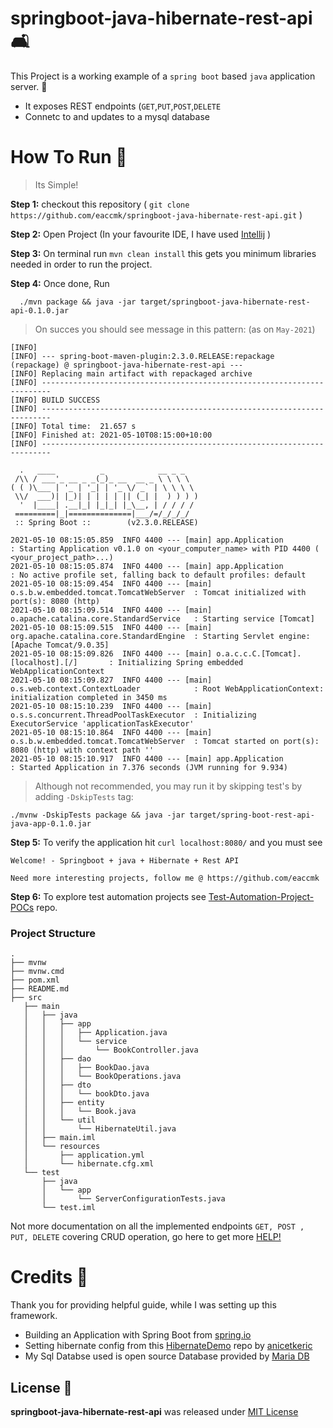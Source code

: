 # springboot-java-hibernate-rest-api 🛋️

This Project is a working example of a `spring boot` based `java` application server. 🚀

- It exposes REST endpoints (`GET`,`PUT`,`POST`,`DELETE`
- Connetc to and updates to a mysql database


# How To Run 🏃
>	Its Simple!

**Step 1:** checkout this repository 
( `git clone https://github.com/eaccmk/springboot-java-hibernate-rest-api.git` )

**Step 2:** Open Project (In your favourite IDE, I have used [Intellij] )

**Step 3:** On terminal run `mvn clean install` 
this gets you minimum libraries needed in order to run the project.

**Step 4:** Once done, Run 

```mvn
  ./mvn package && java -jar target/springboot-java-hibernate-rest-api-0.1.0.jar
```

> On succes you should see message in this pattern: (as on `May-2021`)

```console
[INFO]
[INFO] --- spring-boot-maven-plugin:2.3.0.RELEASE:repackage (repackage) @ springboot-java-hibernate-rest-api ---
[INFO] Replacing main artifact with repackaged archive
[INFO] ------------------------------------------------------------------------
[INFO] BUILD SUCCESS
[INFO] ------------------------------------------------------------------------
[INFO] Total time:  21.657 s
[INFO] Finished at: 2021-05-10T08:15:00+10:00
[INFO] ------------------------------------------------------------------------

  .   ____          _            __ _ _
 /\\ / ___'_ __ _ _(_)_ __  __ _ \ \ \ \
( ( )\___ | '_ | '_| | '_ \/ _` | \ \ \ \
 \\/  ___)| |_)| | | | | || (_| |  ) ) ) )
  '  |____| .__|_| |_|_| |_\__, | / / / /
 =========|_|==============|___/=/_/_/_/
 :: Spring Boot ::        (v2.3.0.RELEASE)

2021-05-10 08:15:05.859  INFO 4400 --- [main] app.Application                          : Starting Application v0.1.0 on <your_computer_name> with PID 4400 ( <your_project_path>...)
2021-05-10 08:15:05.874  INFO 4400 --- [main] app.Application                          : No active profile set, falling back to default profiles: default
2021-05-10 08:15:09.454  INFO 4400 --- [main] o.s.b.w.embedded.tomcat.TomcatWebServer  : Tomcat initialized with port(s): 8080 (http)
2021-05-10 08:15:09.514  INFO 4400 --- [main] o.apache.catalina.core.StandardService   : Starting service [Tomcat]
2021-05-10 08:15:09.515  INFO 4400 --- [main] org.apache.catalina.core.StandardEngine  : Starting Servlet engine: [Apache Tomcat/9.0.35]
2021-05-10 08:15:09.826  INFO 4400 --- [main] o.a.c.c.C.[Tomcat].[localhost].[/]       : Initializing Spring embedded WebApplicationContext
2021-05-10 08:15:09.827  INFO 4400 --- [main] o.s.web.context.ContextLoader            : Root WebApplicationContext: initialization completed in 3450 ms
2021-05-10 08:15:10.239  INFO 4400 --- [main] o.s.s.concurrent.ThreadPoolTaskExecutor  : Initializing ExecutorService 'applicationTaskExecutor'
2021-05-10 08:15:10.864  INFO 4400 --- [main] o.s.b.w.embedded.tomcat.TomcatWebServer  : Tomcat started on port(s): 8080 (http) with context path ''
2021-05-10 08:15:10.917  INFO 4400 --- [main] app.Application                          : Started Application in 7.376 seconds (JVM running for 9.934)

```

> Although not recommended, you may run it by skipping test's by adding `-DskipTests` tag:


```mvn
./mvnw -DskipTests package && java -jar target/spring-boot-rest-api-java-app-0.1.0.jar
```


**Step 5:** To verify the application hit `curl localhost:8080/` and you must see

```console
Welcome! - Springboot + java + Hibernate + Rest API

Need more interesting projects, follow me @ https://github.com/eaccmk

```

**Step 6:** To explore test automation projects see [Test-Automation-Project-POCs] repo.

### Project Structure

```console
.
├── mvnw
├── mvnw.cmd
├── pom.xml
├── README.md
├── src
   ├── main
   │   ├── java
   │   │   ├── app
   │   │   │   ├── Application.java
   │   │   │   └── service
   │   │   │       └── BookController.java
   │   │   ├── dao
   │   │   │   ├── BookDao.java
   │   │   │   └── BookOperations.java
   │   │   ├── dto
   │   │   │   └── bookDto.java
   │   │   ├── entity
   │   │   │   └── Book.java
   │   │   └── util
   │   │       └── HibernateUtil.java
   │   ├── main.iml
   │   └── resources
   │       ├── application.yml
   │       └── hibernate.cfg.xml
   └── test
       ├── java
       │   └── app
       │       └── ServerConfigurationTests.java
       └── test.iml
```

Not more documentation on all the implemented endpoints `GET, POST , PUT, DELETE` covering CRUD operation, go here to get more [HELP!]
# Credits 🙏

Thank you for providing helpful guide, while I was setting up this framework.
- Building an Application with Spring Boot from [spring.io]
- Setting hibernate config from this [HibernateDemo] repo by [anicetkeric]
- My Sql Databse used is open source Database provided by [Maria DB]


## License 🔰

**springboot-java-hibernate-rest-api** was released under [MIT License](LICENSE)


[\\]: <> (This is a commented section and should not be visible in README file)

[HELP!]: <wiki/README.md>
[Test-Automation-Project-POCs]: <https://github.com/eaccmk/Test-Automation-Project-POCs>
[Intellij]: <https://www.jetbrains.com/idea/download/>
[HibernateDemo]: <https://github.com/anicetkeric/HibernateDemo>
[anicetkeric]: <https://github.com/anicetkeric>
[Maria DB]: <https://mariadb.com/kb/en/show-databases/>
[spring.io]: <https://spring.io/guides/gs/spring-boot/>
